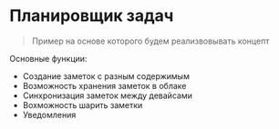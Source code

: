 <!-- Author: p4tr3g -->

# Планировщик задач
> Пример на основе которого будем реализвовывать концепт

Основные функции:
* Создание заметок с разным содержимым
* Возможность хранения заметок в облаке
* Синхронизация заметок между девайсами
* Вохможность шарить заметки
* Уведомления